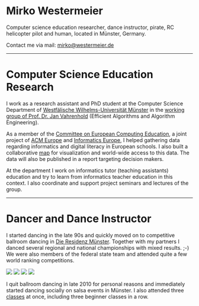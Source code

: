 # Mirko Westermeier

Computer science education researcher, dance instructor, pirate, RC helicopter pilot and human, located in Münster, Germany.

Contact me via mail: [mirko@westermeier.de][mail]

[mail]: mailto:mirko@westermeier.de

-----

# Computer Science Education Research

I work as a research assistant and PhD student at the Computer Science Department of [Westfälische Wilhelms-Universität Münster][wwu] in the [working group of Prof. Dr. Jan Vahrenhold][agv] (Efficient Algorithms and Algorithm Engineering).

As a member of the [Committee on European Computing Education][cece], a joint project of [ACM Europe][acm-e] and [Informatics Europe][ie], I helped gathering data regarding informatics and digital literacy in European schools. I also built a collaborative [map][cece-map] for visualization and world-wide access to this data. The data will also be published in a report targeting decision makers.

At the department I work on informatics tutor (teaching assistants) education and try to learn from informatics teacher education in this context. I also coordinate and support project seminars and lectures of the group.

[wwu]: https://wwu.de
[agv]: https://www.uni-muenster.de/Informatik.AGVahrenhold/
[cece]: https://cece.wwu.de
[acm-e]: https://europe.acm.org
[ie]: https://informatics-europe.org
[cece-map]: http://cece-map.informatics-europe.org

-----

# Dancer and Dance Instructor

I started dancing in the late 90s and quickly moved on to competitive ballroom dancing in [Die Residenz Münster][resi]. Together with my partners I danced several regional and national championships with mixed results. ;-) We were also members of the federal state team and attended quite a few world ranking competitions.

[![][bonn_tn]][bonn]
[![][lma_tn]][lma]
[![][goc_tn]][goc]
[![][euro_tn]][euro]

[bonn]: images/dance/bonn.jpg
[bonn_tn]: images/dance/bonn_tn.jpg
[lma]: images/dance/lma.jpg
[lma_tn]: images/dance/lma_tn.jpg
[goc]: images/dance/goc.jpg
[goc_tn]: images/dance/goc_tn.jpg
[euro]: images/dance/euro.jpg
[euro_tn]: images/dance/euro_tn.jpg

I quit ballroom dancing in late 2010 for personal reasons and immediately started dancing socially on salsa events in Münster. I also attended three [classes][hsp-salsa] at once, including three beginner classes in a row.

[resi]: http://www.die-residenz-muenster.de/
[hsp-salsa]: https://muenster.hochschulsport-nrw.de/angebote/aktueller_zeitraum/_Salsa.html
